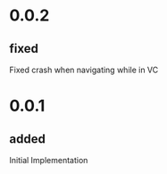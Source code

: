 # 0.0.2

## fixed

Fixed crash when navigating while in VC

# 0.0.1

## added

Initial Implementation
